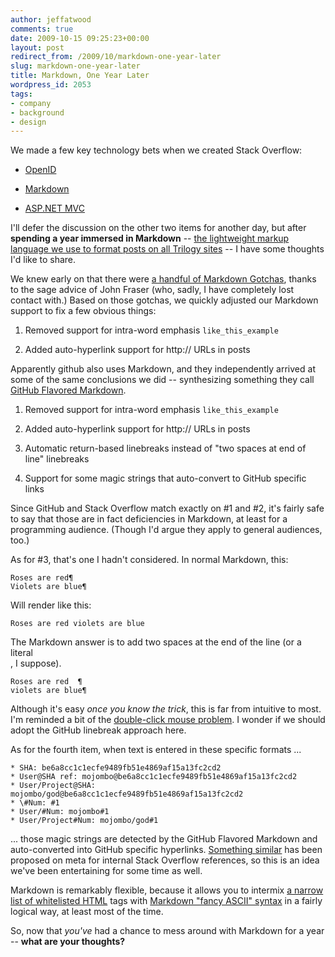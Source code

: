 ```yaml
---
author: jeffatwood
comments: true
date: 2009-10-15 09:25:23+00:00
layout: post
redirect_from: /2009/10/markdown-one-year-later
slug: markdown-one-year-later
title: Markdown, One Year Later
wordpress_id: 2053
tags:
- company
- background
- design
---
```



We made a few key technology bets when we created Stack Overflow:







  * [OpenID](http://openid.net/)

  * [Markdown](http://en.wikipedia.org/wiki/Markdown)

  * [ASP.NET MVC](http://www.asp.net/mvc/)




I'll defer the discussion on the other two items for another day, but after **spending a year immersed in Markdown** -- [the lightweight markup language we use to format posts on all Trilogy sites](http://stackoverflow.com/editing-help) -- I have some thoughts I'd like to share.



We knew early on that there were [a handful of Markdown Gotchas](http://blog.stackoverflow.com/2008/06/three-markdown-gotcha/), thanks to the sage advice of John Fraser (who, sadly, I have completely lost contact with.) Based on those gotchas, we quickly adjusted our Markdown support to fix a few obvious things:







  1. Removed support for intra-word emphasis `like_this_example`

  2. Added auto-hyperlink support for http:// URLs in posts




Apparently github also uses Markdown, and they independently arrived at some of the same conclusions we did -- synthesizing something they call [GitHub Flavored Markdown](http://github.github.com/github-flavored-markdown/).







  1. Removed support for intra-word emphasis `like_this_example`

  2. Added auto-hyperlink support for http:// URLs in posts

  3. Automatic return-based linebreaks instead of "two spaces at end of line" linebreaks

  4. Support for some magic strings that auto-convert to GitHub specific links




Since GitHub and Stack Overflow match exactly on #1 and #2, it's fairly safe to say that those are in fact deficiencies in Markdown, at least for a programming audience. (Though I'd argue they apply to general audiences, too.)



As for #3, that's one I hadn't considered. In normal Markdown, this:




    
    
    Roses are red¶
    Violets are blue¶
    





Will render like this:

    
    
    Roses are red violets are blue
    





The Markdown answer is to add two spaces at the end of the line (or a literal <br>, I suppose).




    
    
    Roses are red  ¶
    violets are blue¶
    





Although it's easy _once you know the trick_, this is far from intuitive to most. I'm reminded a bit of the [double-click mouse problem](http://www.codinghorror.com/blog/archives/000096.html). I wonder if we should adopt the GitHub linebreak approach here. 



As for the fourth item, when text is entered in these specific formats ...




    
    
    * SHA: be6a8cc1c1ecfe9489fb51e4869af15a13fc2cd2
    * User@SHA ref: mojombo@be6a8cc1c1ecfe9489fb51e4869af15a13fc2cd2
    * User/Project@SHA: mojombo/god@be6a8cc1c1ecfe9489fb51e4869af15a13fc2cd2
    * \#Num: #1
    * User/#Num: mojombo#1
    * User/Project#Num: mojombo/god#1
    





... those magic strings are detected by the GitHub Flavored Markdown and auto-converted into GitHub specific hyperlinks. [Something similar](http://meta.stackoverflow.com/questions/1010/advanced-syntax-ideas) has been proposed on meta for internal Stack Overflow references, so this is an idea we've been entertaining for some time as well.



Markdown is remarkably flexible, because it allows you to intermix [a narrow list of whitelisted HTML](http://meta.stackoverflow.com/questions/1777/what-html-tags-are-allowed) tags with [Markdown "fancy ASCII" syntax](http://meta.stackoverflow.com/editing-help) in a fairly logical way, at least most of the time.



So, now that _you've_ had a chance to mess around with Markdown for a year -- **what are your thoughts?**

